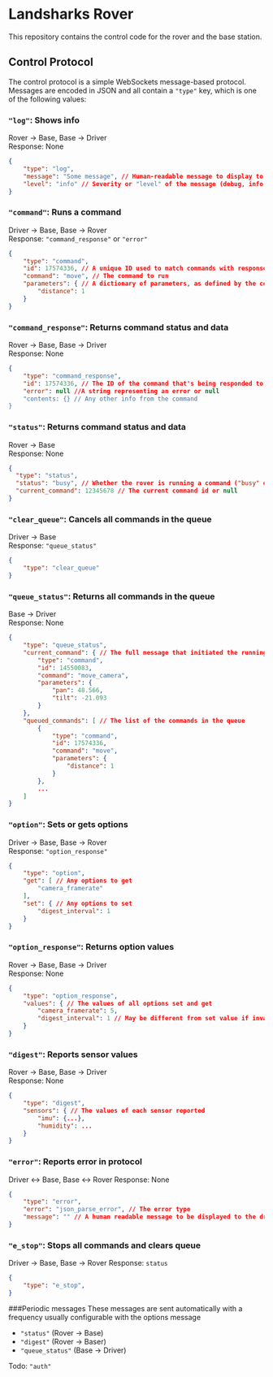 # Landsharks Rover
This repository contains the control code for the rover and the base station.
## Control Protocol
The control protocol is a simple WebSockets message-based protocol. Messages are
encoded in JSON and all contain a `"type"` key, which is one of the following values:
### `"log"`: Shows info
Rover -> Base, Base -> Driver  
Response: None
```json
{
    "type": "log",
    "message": "Some message", // Human-readable message to display to the driver
    "level": "info" // Severity or "level" of the message (debug, info, warning, error)
}
```
### `"command"`: Runs a command
Driver -> Base, Base -> Rover  
Response: `"command_response"` or `"error"`
```json
{
    "type": "command",
    "id": 17574336, // A unique ID used to match commands with responses
    "command": "move", // The command to run
    "parameters": { // A dictionary of parameters, as defined by the command
        "distance": 1
    }
}
```
### `"command_response"`: Returns command status and data
Rover -> Base, Base -> Driver  
Response: None
```json
{
    "type": "command_response",
    "id": 17574336, // The ID of the command that's being responded to
    "error": null //A string representing an error or null
    "contents: {} // Any other info from the command
}
```
### `"status"`: Returns command status and data
Rover -> Base  
Response: None
```json
{
  "type": "status",
  "status": "busy", // Whether the rover is running a command ("busy" or "idle")
  "current_command": 12345678 // The current command id or null
}
```
### `"clear_queue"`: Cancels all commands in the queue
Driver -> Base  
Response: `"queue_status"`
```json
{
    "type": "clear_queue"
}
```
### `"queue_status"`: Returns all commands in the queue
Base -> Driver  
Response: None
```json
{
    "type": "queue_status",
    "current_command": { // The full message that initiated the running command
        "type": "command",
        "id": 14550083,
        "command": "move_camera",
        "parameters": {
            "pan": 48.566,
            "tilt": -21.093
        }
    },
    "queued_commands": [ // The list of the commands in the queue
        {
            "type": "command",
            "id": 17574336,
            "command": "move",
            "parameters": {
                "distance": 1
            }
        },
        ...
    ]
}
```
### `"option"`: Sets or gets options
Driver -> Base, Base -> Rover  
Response: `"option_response"`
```json
{
    "type": "option",
    "get": [ // Any options to get
        "camera_framerate"
    ],
    "set": { // Any options to set
        "digest_interval": 1
    }
}
```
### `"option_response"`: Returns option values
Rover -> Base, Base -> Driver  
Response: None
```json
{
    "type": "option_response",
    "values": { // The values of all options set and get
        "camera_framerate": 5,
        "digest_interval": 1 // May be different from set value if invalid
    }
}
```
### `"digest"`: Reports sensor values
Rover -> Base, Base -> Driver  
Response: None
```json
{
    "type": "digest",
    "sensors": { // The values of each sensor reported
        "imu": {...},
        "humidity": ... 
    }
}
```
### `"error"`: Reports error in protocol
Driver <-> Base, Base <-> Rover
Response: None
```json
{
    "type": "error",
    "error": "json_parse_error", // The error type
    "message": "" // A human readable message to be displayed to the drivers
}
```
### `"e_stop"`: Stops all commands and clears queue
Driver -> Base, Base -> Rover
Response: `status`
```json
{
    "type": "e_stop",
}
```
###Periodic messages 
These messages are sent automatically with a frequency usually configurable with the options message
* `"status"` (Rover -> Base)
* `"digest"` (Rover -> Baser)
* `"queue_status"` (Base -> Driver)
  
Todo: `"auth"`